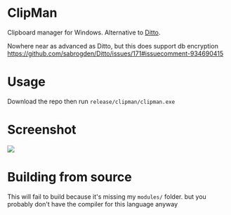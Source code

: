 # ClipMan
Clipboard manager for Windows. Alternative to [Ditto](https://github.com/sabrogden/Ditto).

Nowhere near as advanced as Ditto, but this does support db encryption https://github.com/sabrogden/Ditto/issues/171#issuecomment-934690415

# Usage
Download the repo then run `release/clipman/clipman.exe`

# Screenshot
![](https://i.imgur.com/gLrmKk0.png)

# Building from source
This will fail to build because it's missing my `modules/` folder. but you probably don't have the compiler for this language anyway
